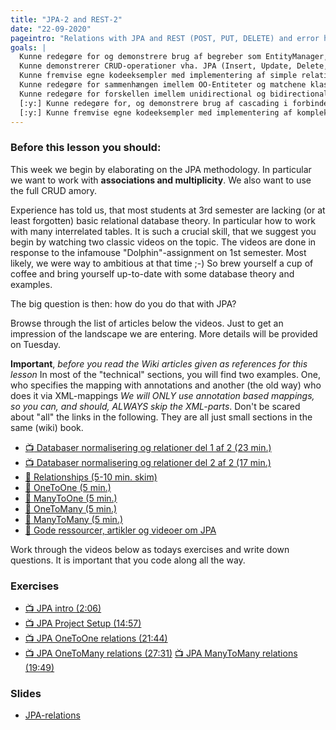 ```yaml
---
title: "JPA-2 and REST-2"
date: "22-09-2020"
pageintro: "Relations with JPA and REST (POST, PUT, DELETE) and error handling with REST"
goals: |
  Kunne redegøre for og demonstrere brug af begreber som EntityManager, EntityManagerFactory samt  Persistence.xml
  Kunne demonstrerer CRUD-operationer vha. JPA (Insert, Update, Delete, Select)
  Kunne fremvise egne kodeeksempler med implementering af simple relationer mellem JPA entiter (OneToMany, OneToOne, ManyToOne)
  Kunne redegøre for sammenhængen imellem OO-Entiteter og matchene klasser ved OneToMany, OneToOne, ManyToOne relationships
  Kunne redegøre for forskellen imellem unidirectional og bidirectional relationer, og demonstrere konkret brug
  [:y:] Kunne redegøre for, og demonstrere brug af cascading i forbindelse med Persist, Merge og Remove
  [:y:] Kunne fremvise egne kodeeksempler med implementering af komplekse relationer mellem JPA entiter (ManyToMany)
---
```

### Before this lesson you should:
This week we begin by elaborating on the JPA methodology. In particular we want to work with **associations and multiplicity**. We also want to use the full CRUD amory.

Experience has told us, that most students at 3rd semester are lacking (or at least forgotten) basic relational database theory. In particular how to work with many interrelated tables. It is such a crucial skill, that we suggest you begin by watching two classic videos on the topic. The videos are done in response to the infamouse "Dolphin"-assignment on 1st semester. Most likely, we were way to ambitious at that time ;-) So brew yourself a cup of coffee and bring yourself up-to-date with some database theory and examples.

The big question is then: how do you do that with JPA?

Browse through the list of articles below the videos. Just to get an impression of the landscape we are entering. More details will be provided on Tuesday.

**Important**, *before you read the Wiki articles given as references for this lesson* 
In most of the "technical" sections, you will find two examples. One, who specifies the mapping with annotations and another (the old way) who does it via XML-mappings *We will ONLY use annotation based mappings, so you can, and should, ALWAYS skip the XML-parts*. Don't be scared about "all" the links in the following. They are all just small sections in the same (wiki) book.
<!--BEGIN readings ##-->
* [:tv: Databaser normalisering og relationer del 1 af 2 (23 min.)](https://youtu.be/l5nn4vyn2W8)
* [:tv: Databaser normalisering og relationer del 2 af 2 (17 min.)](https://youtu.be/fYxMZ7a-PuE)
* [:book: Relationships (5-10 min. skim)](https://en.wikibooks.org/wiki/Java_Persistence/Relationships#JPA_Relationship_Types)
* [:book: OneToOne (5 min.)](https://en.wikibooks.org/wiki/Java_Persistence/OneToOne)
* [:book: ManyToOne (5 min.)](https://en.wikibooks.org/wiki/Java_Persistence/ManyToOne)
* [:book: OneToMany (5 min.)](https://en.wikibooks.org/wiki/Java_Persistence/OneToMany)
* [:book: ManyToMany (5 min.)](https://en.wikibooks.org/wiki/Java_Persistence/ManyToMany)
* [:book: Gode ressourcer, artikler og videoer om JPA](https://docs.google.com/document/d/19Cf8h5bil06wKirFCGfveNFGic02_cQ1TrkliYUM5CU/edit?usp=sharing)
<!--END readings ##-->

Work through the videos below as todays exercises and write down questions. It is important that you code along all the way.
 
 ### Exercises

<!--BEGIN exercises ##-->

- [:tv: JPA intro (2:06)](https://youtu.be/tfC-NAXvOM0)
- [:tv: JPA Project Setup (14:57)](https://youtu.be/3czFeaqCUfE)
- [:tv: JPA OneToOne relations (21:44)](https://youtu.be/UI8CmAXxSxY)
- [:tv: JPA OneToMany relations (27:31)](https://youtu.be/SNhOa7mkdaI)
[:tv: JPA ManyToMany relations (19:49)](https://youtu.be/OjAqjJb69Gw)

 
<!--END exercises ##-->
          
 ### Slides
<!--BEGIN slides ##-->

- [JPA-relations](https://docs.google.com/presentation/d/1r_H9S_47I6A3YN3lhOtdX-pmQuqj2EDf3nskwfs6NHM/edit?usp=sharing)
<!--END slides ##-->